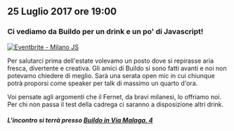 ## 25 Luglio  2017 ore 19:00
### Ci vediamo da Buildo per un drink e un po' di Javascript!
<a href="https://www.eventbrite.it/e/biglietti-milano-js-36255224352?ref=ebtn" target="_blank"><img src="https://www.eventbrite.it/custombutton?eid=36255224352" alt="Eventbrite - Milano JS" /></a>

Per salutarci prima dell'estate volevamo un posto dove si repirasse aria fresca, divertente e creativa. Gli amici di Buildo si sono fatti avanti e noi non potevamo chiedere di meglio. Sarà una serata open mic in cui chiunque potrà proporsi come speaker per talk di massimo un quarto d'ora.

Voi pensate agli argomenti che il Fernet, da bravi milanesi, lo offriamo noi. Per chi non passa il test della cadrega ci saranno a disposizione altri drink.



##### L'incontro si terrà presso [Buildo in Via Malaga, 4](https://goo.gl/PY7vG4) 

